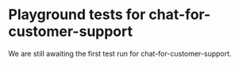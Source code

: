# Playground tests for chat-for-customer-support
We are still awaiting the first test run for chat-for-customer-support.
